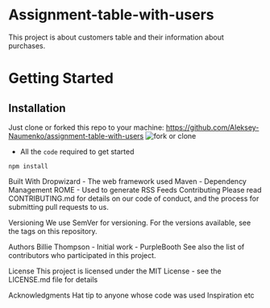 # Assignment-table-with-users
This project is about customers table and their information about purchases.

# Getting Started
## Installation
Just clone or forked this repo to your machine: https://github.com/Aleksey-Naumenko/assignment-table-with-users
<img src="http://g.recordit.co/HF3nitDbL6.gif" alt="fork or clone" />


<ul>
  <li>All the <code>code</code> required to get started</li>
</ul>

<code>npm install</code>



Built With
Dropwizard - The web framework used
Maven - Dependency Management
ROME - Used to generate RSS Feeds
Contributing
Please read CONTRIBUTING.md for details on our code of conduct, and the process for submitting pull requests to us.

Versioning
We use SemVer for versioning. For the versions available, see the tags on this repository.

Authors
Billie Thompson - Initial work - PurpleBooth
See also the list of contributors who participated in this project.

License
This project is licensed under the MIT License - see the LICENSE.md file for details

Acknowledgments
Hat tip to anyone whose code was used
Inspiration
etc